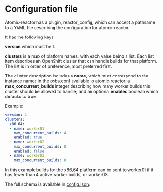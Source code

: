Configuration file
==================

Atomic-reactor has a plugin, reactor_config, which can accept a pathname to a YAML file describing the configuration for atomic-reactor.

It has the following keys:

**version** which must be 1.

**clusters** is a map of platform names, with each value being a list. Each list item describes an OpenShift cluster that can handle builds for that platform. The list is in order of preference, most preferred first.

The cluster description includes a **name**, which must correspond to the instance names in the osbs.conf available to atomic-reactor; a **max_concurrent_builds** integer describing how many worker builds this cluster should be allowed to handle; and an optional **enabled** boolean which defaults to true.

Example:

```yaml
version: 1
clusters:
  x86_64:
  - name: worker01
    max_concurrent_builds: 4
    enabled: true
  - name: worker02
    max_concurrent_builds: 8
    enabled: false
  - name: worker03
    max_concurrent_builds: 8
```

In this example builds for the x86_64 platform can be sent to worker01 if it has fewer than 4 active worker builds, or worker03.

The full schema is available in [config.json](https://github.com/projectatomic/atomic-reactor/blob/master/atomic_reactor/schemas/config.json).
